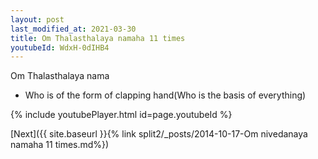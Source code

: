 ```yaml
---
layout: post
last_modified_at: 2021-03-30
title: Om Thalasthalaya namaha 11 times
youtubeId: WdxH-0dIHB4
---
```

 
 
Om Thalasthalaya nama 
 
 -  Who is of the form of clapping hand(Who is the basis of everything) 
 
  
 
  
 
 
 
 
 
 


{% include youtubePlayer.html id=page.youtubeId %}
 
[Next]({{ site.baseurl }}{% link  split2/_posts/2014-10-17-Om nivedanaya namaha 11 times.md%})
 
